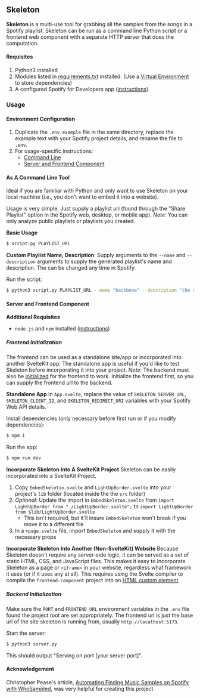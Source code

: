 Skeleton
--------------
**Skeleton** is a multi-use tool for grabbing all the samples from the songs in a Spotify playlist.
Skeleton can be run as a command line Python script or a frontend web component with a separate HTTP server that does the computation.
#### Requisites
1. Python3 installed
2. Modules listed in [requirements.txt](requirements.txt) installed. (Use a [Virtual Environment](https://realpython.com/python-virtual-environments-a-primer/#how-can-you-work-with-a-python-virtual-environment) to store dependencies)
3. A configured Spotify for Developers app ([instructions](https://developer.spotify.com/documentation/web-api/tutorials/getting-started#create-an-app)).
### Usage
#### Environment Configuration
1. Duplicate the `.env.example`  file in the same directory, replace the example text with your Spotify project details, and rename the file to `.env`.
2. For usage-specific instructions:
	- [Command Line](#As-A-Command-Line-Tool)
	- [Server and Frontend Component](#Server-and-Frontend-Component)
#### As A Command Line Tool
Ideal if you are familiar with Python and only want to use Skeleton on your local machine (i.e., you don't want to embed it into a website).

Usage is very simple. Just supply a playlist uri (found through the "Share Playlist" option in the Spotify web, desktop, or mobile app).
*Note:* You can only analyze public playlists or playlists you created.

**Basic Usage**
```zsh
$ script.py PLAYLIST_URL
```

**Custom Playlist Name, Description**:
Supply arguments to the `--name` and `--description` arguments to supply the generated playlist's name and description. The can be changed any time in Spotify.

Run the script:
```zsh
$ python3 script.py PLAYLIST_URL --name "backbone" --description "the songs that make my favorite songs"
```
#### Server and Frontend Component
**Additional Requisites**
- `node.js` and `npm` installed ([instructions](https://nodejs.org/en))
##### Frontend Initialization
The frontend can be used as a standalone site/app or incorporated into another SvelteKit app. The standalone app is useful if you'd like to test Skeleton before incorporating it into your project.
*Note:* The backend must also be [initialized](#Backend-Initialization) for the frontend to work. Initialize the frontend first, so you can supply the frontend url to the backend.

**Standalone App**
In `App.svelte`, replace the value of `SKELETON_SERVER_URL`, `SKELETON_CLIENT_ID`, and `SKELETON_REDIRECT_URI` variables with your Spotify Web API details.

Install dependencies (only necessary before first run or if you modify dependencies):
```zsh
$ npm i
```

Run the app:
```zsh
$ npm run dev
```

**Incorporate Skeleton Into A SvelteKit Project**
Skeleton can be easily incorporated into a SvelteKit Project.
1. Copy `EmbedSkeleton.svelte` and `LightUpBorder.svelte` into your project's `lib` folder (located inside the the `src` folder)
2. *Optional:* Update the import in `EmbedSkeleton.svelte` from `import LightUpBorder from "./LightUpBorder.svelte";` to `import LightUpBorder from $lib/LightUpBorder.svelte`
	- This isn't required, but it'll insure `EmbedSkeleton` won't break if you move it to a different file
3. In a `+page.svelte` file, import `EmbedSkeleton` and supply it with the necessary props

**Incorporate Skeleton Into Another (Non-SvelteKit) Website**
Because Skeleton doesn't require any server-side logic, it can be served as a set of static HTML, CSS, and JavaScript files. This makes it easy to incorporate Skeleton as a page or `<iframe>` in your website, regardless what framework it uses (or if it uses any at all). This requires using the Svelte compiler to compile the `frontend-component` project into an [HTML custom element](https://developer.mozilla.org/en-US/docs/Web/API/Web_components/Using_custom_elements).
##### Backend Initialization
Make sure the `PORT` and `FRONTEND_URL` environment variables in the `.env` file found the project root are set appropriately. The frontend url is just the base url of the site skeleton is running from, usually `http://localhost:5173`.

Start the server:
```zsh
$ python3 server.py
```
This should output "Serving on port \[your server port]\".

#### Acknowledgement
Christopher Pease's article, [Automating Finding Music Samples on Spotify with WhoSampled](https://medium.com/@chris.m.pease/automating-finding-music-samples-on-spotify-with-whosampled-54f86bcda1ee), was very helpful for creating this project